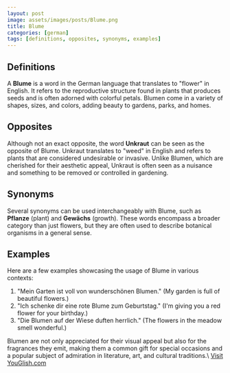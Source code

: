 ```yaml
---
layout: post
image: assets/images/posts/Blume.png
title: Blume
categories: [german]
tags: [definitions, opposites, synonyms, examples]
---
```


## Definitions
A **Blume** is a word in the German language that translates to "flower" in English. It refers to the reproductive structure found in plants that produces seeds and is often adorned with colorful petals. Blumen come in a variety of shapes, sizes, and colors, adding beauty to gardens, parks, and homes.

## Opposites
Although not an exact opposite, the word **Unkraut** can be seen as the opposite of Blume. Unkraut translates to "weed" in English and refers to plants that are considered undesirable or invasive. Unlike Blumen, which are cherished for their aesthetic appeal, Unkraut is often seen as a nuisance and something to be removed or controlled in gardening.

## Synonyms
Several synonyms can be used interchangeably with Blume, such as **Pflanze** (plant) and **Gewächs** (growth). These words encompass a broader category than just flowers, but they are often used to describe botanical organisms in a general sense.

## Examples
Here are a few examples showcasing the usage of Blume in various contexts:

1. "Mein Garten ist voll von wunderschönen Blumen." (My garden is full of beautiful flowers.)
2. "Ich schenke dir eine rote Blume zum Geburtstag." (I'm giving you a red flower for your birthday.)
3. "Die Blumen auf der Wiese duften herrlich." (The flowers in the meadow smell wonderful.)

Blumen are not only appreciated for their visual appeal but also for the fragrances they emit, making them a common gift for special occasions and a popular subject of admiration in literature, art, and cultural traditions.\ <a id="yg-widget-0" class="youglish-widget" data-query="Blume" data-lang="german" data-components="8412" data-auto-start="0" data-bkg-color="theme_light" data-title="How%20to%20pronounce%20Blume%20in%20German"  rel="nofollow" href="https://youglish.com">Visit YouGlish.com</a><script async src="https://youglish.com/public/emb/widget.js" charset="utf-8"></script>